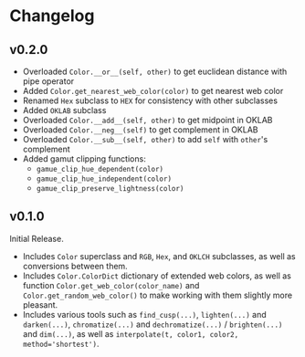 # Changelog

## v0.2.0
- Overloaded `Color.__or__(self, other)` to get euclidean distance with pipe operator
- Added `Color.get_nearest_web_color(color)` to get nearest web color
- Renamed `Hex` subclass to `HEX` for consistency with other subclasses
- Added `OKLAB` subclass
- Overloaded `Color.__add__(self, other)` to get midpoint in OKLAB
- Overloaded `Color.__neg__(self)` to get complement in OKLAB
- Overloaded `Color.__sub__(self, other)` to add `self` with `other`'s complement
- Added gamut clipping functions:
    - `gamue_clip_hue_dependent(color)`
    - `gamue_clip_hue_independent(color)`
    - `gamue_clip_preserve_lightness(color)`

## v0.1.0
Initial Release. 
- Includes `Color` superclass and `RGB`, `Hex`, and `OKLCH` subclasses, as well as conversions between them. 
- Includes `Color.ColorDict` dictionary of extended web colors, as well as function `Color.get_web_color(color_name)` and `Color.get_random_web_color()` to make working with them slightly more pleasant. 
- Includes various tools such as `find_cusp(...)`, `lighten(...)` and `darken(...)`, `chromatize(...)` and `dechromatize(...)` / `brighten(...)` and `dim(...)`, as well as `interpolate(t, color1, color2, method='shortest')`. 
